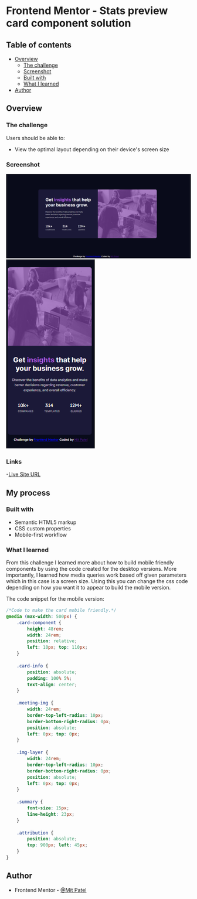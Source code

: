 # Frontend Mentor - Stats preview card component solution

## Table of contents

- [Overview](#overview)
  - [The challenge](#the-challenge)
  - [Screenshot](#screenshot)
  - [Built with](#built-with)
  - [What I learned](#what-i-learned)
- [Author](#author)

## Overview

### The challenge

Users should be able to:
- View the optimal layout depending on their device's screen size

### Screenshot

![Desktop Version](./images/desktop-version.PNG)
![Mobile Version](./images/mobile-version.PNG)

### Links

-[Live Site URL](https://mitp7.github.io/Basic-Statistic-Card/)

## My process

### Built with

- Semantic HTML5 markup
- CSS custom properties
- Mobile-first workflow

### What I learned

From this challenge I learned more about how to build mobile friendly components by using the code created for the desktop versions. More importantly, I learned how media queries work based off given parameters which in this case is a 
screen size. Using this you can change the css code depending on how you want it to appear to build the mobile version.

The code snippet for the mobile version:

```css
/*Code to make the card mobile friendly.*/
@media (max-width: 500px) {
    .card-component {
        height: 48rem;
        width: 24rem;
        position: relative;
        left: 10px; top: 110px;
    }

    .card-info {
        position: absolute;
        padding: 100% 5%;
        text-align: center;
    }

    .meeting-img {
        width: 24rem;
        border-top-left-radius: 10px;
        border-bottom-right-radius: 0px;
        position: absolute;
        left: 0px; top: 0px;
    }
    
    .img-layer {
        width: 24rem;
        border-top-left-radius: 10px;
        border-bottom-right-radius: 0px;
        position: absolute;
        left: 0px; top: 0px;
    }

    .summary {
        font-size: 15px;
        line-height: 23px;
    }

    .attribution {
        position: absolute;
        top: 900px; left: 45px;
    }
}
```
## Author

- Frontend Mentor - [@Mit Patel](https://www.frontendmentor.io/profile/mitpatel)

